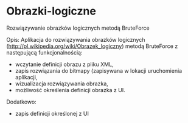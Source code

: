 # Obrazki-logiczne
Rozwiązywanie obrazków logicznych metodą BruteForce

Opis:
Aplikacja do rozwiązywania obrazków logicznych (http://pl.wikipedia.org/wiki/Obrazek_logiczny) metodą BruteForce z następującą funkcjonalnością:

- wczytanie definicji obrazu z pliku XML,
- zapis rozwiązania do bitmapy (zapisywana w lokacji uruchomienia aplikacji,
- wizualizacja rozwiązywania obrazka,
- możliwość określenia definicji obrazka z UI.

Dodatkowo:
+ zapis definicji określonej z UI
